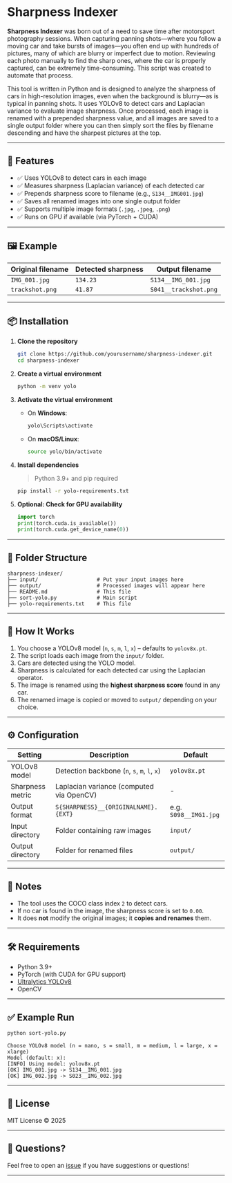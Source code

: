 # Sharpness Indexer

**Sharpness Indexer** was born out of a need to save time after motorsport photography sessions. When capturing panning shots—where you follow a moving car and take bursts of images—you often end up with hundreds of pictures, many of which are blurry or imperfect due to motion. Reviewing each photo manually to find the sharp ones, where the car is properly captured, can be extremely time-consuming. This script was created to automate that process.

This tool is written in Python and is designed to analyze the sharpness of cars in high-resolution images, even when the background is blurry—as is typical in panning shots. It uses YOLOv8 to detect cars and Laplacian variance to evaluate image sharpness. Once processed, each image is renamed with a prepended sharpness value, and all images are saved to a single output folder where you can then simply sort the files by filename descending and have the sharpest pictures at the top.

---

## 🚀 Features
   
- ✅ Uses YOLOv8 to detect cars in each image
- ✅ Measures sharpness (Laplacian variance) of each detected car
- ✅ Prepends sharpness score to filename (e.g., `S134__IMG001.jpg`)
- ✅ Saves all renamed images into one single output folder
- ✅ Supports multiple image formats (`.jpg`, `.jpeg`, `.png`)
- ✅ Runs on GPU if available (via PyTorch + CUDA)

---

## 🖼️ Example

| Original filename | Detected sharpness | Output filename           |
|-------------------|--------------------|---------------------------|
| `IMG_001.jpg`     | `134.23`           | `S134__IMG_001.jpg`      |
| `trackshot.png`   | `41.87`            | `S041__trackshot.png`     |

---

## 📦 Installation

1. **Clone the repository**
   ```bash
   git clone https://github.com/yourusername/sharpness-indexer.git
   cd sharpness-indexer
   ```

2. **Create a virtual environment**
   ```bash
   python -m venv yolo
   ```

3. **Activate the virtual environment**

   - On **Windows**:
     ```bash
     yolo\Scripts\activate
     ```

   - On **macOS/Linux**:
     ```bash
     source yolo/bin/activate
     ```

4. **Install dependencies**
   > Python 3.9+ and pip required
   ```bash
   pip install -r yolo-requirements.txt
   ```

5. **Optional: Check for GPU availability**
   ```python
   import torch
   print(torch.cuda.is_available())
   print(torch.cuda.get_device_name(0))
   ```

---

## 📁 Folder Structure

```
sharpness-indexer/
├── input/                   # Put your input images here
├── output/                  # Processed images will appear here
├── README.md                # This file
├── sort-yolo.py             # Main script
├── yolo-requirements.txt    # This file
```

---

## 🧠 How It Works

1. You choose a YOLOv8 model (`n`, `s`, `m`, `l`, `x`) – defaults to `yolov8x.pt`.
2. The script loads each image from the `input/` folder.
3. Cars are detected using the YOLO model.
4. Sharpness is calculated for each detected car using the Laplacian operator.
5. The image is renamed using the **highest sharpness score** found in any car.
6. The renamed image is copied or moved to `output/` depending on your choice.

---

## ⚙️ Configuration

| Setting              | Description                                         | Default        |
|----------------------|-----------------------------------------------------|----------------|
| YOLOv8 model         | Detection backbone (`n`, `s`, `m`, `l`, `x`)        | `yolov8x.pt`   |
| Sharpness metric     | Laplacian variance (computed via OpenCV)            | -              |
| Output format        | `S{SHARPNESS}__{ORIGINALNAME}.{EXT}`                | e.g. `S098__IMG1.jpg` |
| Input directory      | Folder containing raw images                        | `input/`       |
| Output directory     | Folder for renamed files                            | `output/`      |

---

## 📌 Notes

- The tool uses the COCO class index `2` to detect cars.
- If no car is found in the image, the sharpness score is set to `0.00`.
- It does **not** modify the original images; it **copies and renames** them.

---

## 🛠️ Requirements

- Python 3.9+
- PyTorch (with CUDA for GPU support)
- [Ultralytics YOLOv8](https://docs.ultralytics.com/)
- OpenCV

---

## ✅ Example Run

```bash
python sort-yolo.py
```

```
Choose YOLOv8 model (n = nano, s = small, m = medium, l = large, x = xlarge)
Model (default: x): 
[INFO] Using model: yolov8x.pt
[OK] IMG_001.jpg -> S134__IMG_001.jpg
[OK] IMG_002.jpg -> S023__IMG_002.jpg
```

---

## 📖 License

MIT License © 2025

---

## 💬 Questions?

Feel free to open an [issue](https://github.com/saminitz/Sharpness-Indexer/issues) if you have suggestions or questions!

---

